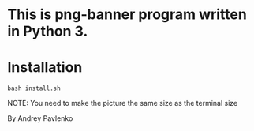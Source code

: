 # This is png-banner program written in Python 3.

# Installation

`bash install.sh`

NOTE: You need to make the picture the same size as the terminal size

By Andrey Pavlenko

